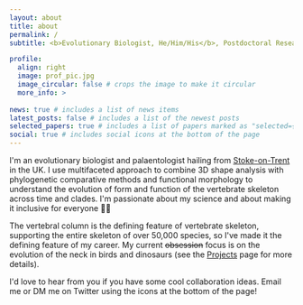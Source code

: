 ```yaml
---
layout: about
title: about
permalink: /
subtitle: <b>Evolutionary Biologist, He/Him/His</b>, Postdoctoral Research Fellow @ <a href="https://rnfelice.github.io/">Felice Lab (UCL)</a>

profile:
  align: right
  image: prof_pic.jpg
  image_circular: false # crops the image to make it circular
  more_info: >
 
news: true # includes a list of news items
latest_posts: false # includes a list of the newest posts
selected_papers: true # includes a list of papers marked as "selected={true}"
social: true # includes social icons at the bottom of the page
---
```

I'm an evolutionary biologist and palaentologist hailing from [Stoke-on-Trent](https://en.wikipedia.org/wiki/Stoke-on-Trent) in the UK. I use multifaceted approach to combine 3D shape analysis with phylogenetic comparative methods and functional morphology to understand the evolution of form and function of the vertebrate skeleton across time and clades. I'm passionate about my science and about making it inclusive for everyone 🏳️‍🌈

The vertebral column is the defining feature of vertebrate skeleton, supporting the entire skeleton of over 50,000 species, so I've made it the defining feature of my career. My current <s>obsession</s> focus is on the evolution of the neck in birds and dinosaurs (see the [Projects](https://ryndmrk.github.io/projects/) page for more details).

I'd love to hear from you if you have some cool collaboration ideas. Email me or DM me on Twitter using the icons at the bottom of the page! 


